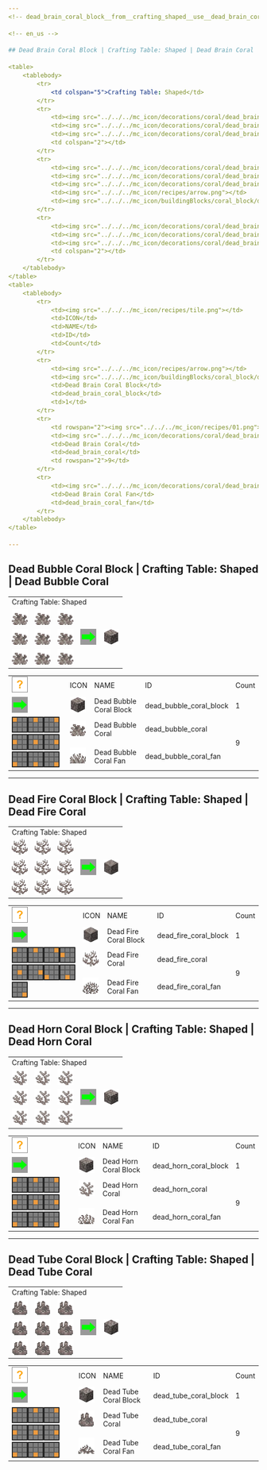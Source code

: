 ```yaml
---
<!-- dead_brain_coral_block__from__crafting_shaped__use__dead_brain_coral.md -->

<!-- en_us -->

## Dead Brain Coral Block | Crafting Table: Shaped | Dead Brain Coral

<table>
	<tablebody>
		<tr>
			<td colspan="5">Crafting Table: Shaped</td>
		</tr>
		<tr>
			<td><img src="../../../mc_icon/decorations/coral/dead_brain_coral.png"></td>
			<td><img src="../../../mc_icon/decorations/coral/dead_brain_coral.png"></td>
			<td><img src="../../../mc_icon/decorations/coral/dead_brain_coral.png"></td>
			<td colspan="2"></td>
		</tr>
		<tr>
			<td><img src="../../../mc_icon/decorations/coral/dead_brain_coral.png"></td>
			<td><img src="../../../mc_icon/decorations/coral/dead_brain_coral.png"></td>
			<td><img src="../../../mc_icon/decorations/coral/dead_brain_coral.png"></td>
			<td><img src="../../../mc_icon/recipes/arrow.png"></td>
			<td><img src="../../../mc_icon/buildingBlocks/coral_block/dead_brain_coral_block.png"></td>
		</tr>
		<tr>
			<td><img src="../../../mc_icon/decorations/coral/dead_brain_coral.png"></td>
			<td><img src="../../../mc_icon/decorations/coral/dead_brain_coral.png"></td>
			<td><img src="../../../mc_icon/decorations/coral/dead_brain_coral.png"></td>
			<td colspan="2"></td>
		</tr>
	</tablebody>
</table>
<table>
	<tablebody>
		<tr>
			<td><img src="../../../mc_icon/recipes/tile.png"></td>
			<td>ICON</td>
			<td>NAME</td>
			<td>ID</td>
			<td>Count</td>
		</tr>
		<tr>
			<td><img src="../../../mc_icon/recipes/arrow.png"></td>
			<td><img src="../../../mc_icon/buildingBlocks/coral_block/dead_brain_coral_block.png"></td>
			<td>Dead Brain Coral Block</td>
			<td>dead_brain_coral_block</td>
			<td>1</td>
		</tr>
		<tr>
			<td rowspan="2"><img src="../../../mc_icon/recipes/01.png"><img src="../../../mc_icon/recipes/02.png"><img src="../../../mc_icon/recipes/03.png"><img src="../../../mc_icon/recipes/04.png"><img src="../../../mc_icon/recipes/05.png"><img src="../../../mc_icon/recipes/06.png"><img src="../../../mc_icon/recipes/07.png"><img src="../../../mc_icon/recipes/08.png"><img src="../../../mc_icon/recipes/09.png"></td>
			<td><img src="../../../mc_icon/decorations/coral/dead_brain_coral.png"></td>
			<td>Dead Brain Coral</td>
			<td>dead_brain_coral</td>
			<td rowspan="2">9</td>
		</tr>
		<tr>
			<td><img src="../../../mc_icon/decorations/coral/dead_brain_coral_fan.png"></td>
			<td>Dead Brain Coral Fan</td>
			<td>dead_brain_coral_fan</td>
		</tr>
	</tablebody>
</table>

---
```

<!-- dead_bubble_coral_block__from__crafting_shaped__use__dead_bubble_coral.md -->

<!-- en_us -->

## Dead Bubble Coral Block | Crafting Table: Shaped | Dead Bubble Coral

<table>
	<tablebody>
		<tr>
			<td colspan="5">Crafting Table: Shaped</td>
		</tr>
		<tr>
			<td><img src="../../../mc_icon/decorations/coral/dead_bubble_coral.png"></td>
			<td><img src="../../../mc_icon/decorations/coral/dead_bubble_coral.png"></td>
			<td><img src="../../../mc_icon/decorations/coral/dead_bubble_coral.png"></td>
			<td colspan="2"></td>
		</tr>
		<tr>
			<td><img src="../../../mc_icon/decorations/coral/dead_bubble_coral.png"></td>
			<td><img src="../../../mc_icon/decorations/coral/dead_bubble_coral.png"></td>
			<td><img src="../../../mc_icon/decorations/coral/dead_bubble_coral.png"></td>
			<td><img src="../../../mc_icon/recipes/arrow.png"></td>
			<td><img src="../../../mc_icon/buildingBlocks/coral_block/dead_bubble_coral_block.png"></td>
		</tr>
		<tr>
			<td><img src="../../../mc_icon/decorations/coral/dead_bubble_coral.png"></td>
			<td><img src="../../../mc_icon/decorations/coral/dead_bubble_coral.png"></td>
			<td><img src="../../../mc_icon/decorations/coral/dead_bubble_coral.png"></td>
			<td colspan="2"></td>
		</tr>
	</tablebody>
</table>
<table>
	<tablebody>
		<tr>
			<td><img src="../../../mc_icon/recipes/tile.png"></td>
			<td>ICON</td>
			<td>NAME</td>
			<td>ID</td>
			<td>Count</td>
		</tr>
		<tr>
			<td><img src="../../../mc_icon/recipes/arrow.png"></td>
			<td><img src="../../../mc_icon/buildingBlocks/coral_block/dead_bubble_coral_block.png"></td>
			<td>Dead Bubble Coral Block</td>
			<td>dead_bubble_coral_block</td>
			<td>1</td>
		</tr>
		<tr>
			<td rowspan="2"><img src="../../../mc_icon/recipes/01.png"><img src="../../../mc_icon/recipes/02.png"><img src="../../../mc_icon/recipes/03.png"><img src="../../../mc_icon/recipes/04.png"><img src="../../../mc_icon/recipes/05.png"><img src="../../../mc_icon/recipes/06.png"><img src="../../../mc_icon/recipes/07.png"><img src="../../../mc_icon/recipes/08.png"><img src="../../../mc_icon/recipes/09.png"></td>
			<td><img src="../../../mc_icon/decorations/coral/dead_bubble_coral.png"></td>
			<td>Dead Bubble Coral</td>
			<td>dead_bubble_coral</td>
			<td rowspan="2">9</td>
		</tr>
		<tr>
			<td><img src="../../../mc_icon/decorations/coral/dead_bubble_coral_fan.png"></td>
			<td>Dead Bubble Coral Fan</td>
			<td>dead_bubble_coral_fan</td>
		</tr>
	</tablebody>
</table>

---
<!-- dead_fire_coral_block__from__crafting_shaped__use__dead_fire_coral.md -->

<!-- en_us -->

## Dead Fire Coral Block | Crafting Table: Shaped | Dead Fire Coral

<table>
	<tablebody>
		<tr>
			<td colspan="5">Crafting Table: Shaped</td>
		</tr>
		<tr>
			<td><img src="../../../mc_icon/decorations/coral/dead_fire_coral.png"></td>
			<td><img src="../../../mc_icon/decorations/coral/dead_fire_coral.png"></td>
			<td><img src="../../../mc_icon/decorations/coral/dead_fire_coral.png"></td>
			<td colspan="2"></td>
		</tr>
		<tr>
			<td><img src="../../../mc_icon/decorations/coral/dead_fire_coral.png"></td>
			<td><img src="../../../mc_icon/decorations/coral/dead_fire_coral.png"></td>
			<td><img src="../../../mc_icon/decorations/coral/dead_fire_coral.png"></td>
			<td><img src="../../../mc_icon/recipes/arrow.png"></td>
			<td><img src="../../../mc_icon/buildingBlocks/coral_block/dead_fire_coral_block.png"></td>
		</tr>
		<tr>
			<td><img src="../../../mc_icon/decorations/coral/dead_fire_coral.png"></td>
			<td><img src="../../../mc_icon/decorations/coral/dead_fire_coral.png"></td>
			<td><img src="../../../mc_icon/decorations/coral/dead_fire_coral.png"></td>
			<td colspan="2"></td>
		</tr>
	</tablebody>
</table>
<table>
	<tablebody>
		<tr>
			<td><img src="../../../mc_icon/recipes/tile.png"></td>
			<td>ICON</td>
			<td>NAME</td>
			<td>ID</td>
			<td>Count</td>
		</tr>
		<tr>
			<td><img src="../../../mc_icon/recipes/arrow.png"></td>
			<td><img src="../../../mc_icon/buildingBlocks/coral_block/dead_fire_coral_block.png"></td>
			<td>Dead Fire Coral Block</td>
			<td>dead_fire_coral_block</td>
			<td>1</td>
		</tr>
		<tr>
			<td rowspan="2"><img src="../../../mc_icon/recipes/01.png"><img src="../../../mc_icon/recipes/02.png"><img src="../../../mc_icon/recipes/03.png"><img src="../../../mc_icon/recipes/04.png"><img src="../../../mc_icon/recipes/05.png"><img src="../../../mc_icon/recipes/06.png"><img src="../../../mc_icon/recipes/07.png"><img src="../../../mc_icon/recipes/08.png"><img src="../../../mc_icon/recipes/09.png"></td>
			<td><img src="../../../mc_icon/decorations/coral/dead_fire_coral.png"></td>
			<td>Dead Fire Coral</td>
			<td>dead_fire_coral</td>
			<td rowspan="2">9</td>
		</tr>
		<tr>
			<td><img src="../../../mc_icon/decorations/coral/dead_fire_coral_fan.png"></td>
			<td>Dead Fire Coral Fan</td>
			<td>dead_fire_coral_fan</td>
		</tr>
	</tablebody>
</table>

---
<!-- dead_horn_coral_block__from__crafting_shaped__use__dead_horn_coral.md -->

<!-- en_us -->

## Dead Horn Coral Block | Crafting Table: Shaped | Dead Horn Coral

<table>
	<tablebody>
		<tr>
			<td colspan="5">Crafting Table: Shaped</td>
		</tr>
		<tr>
			<td><img src="../../../mc_icon/decorations/coral/dead_horn_coral.png"></td>
			<td><img src="../../../mc_icon/decorations/coral/dead_horn_coral.png"></td>
			<td><img src="../../../mc_icon/decorations/coral/dead_horn_coral.png"></td>
			<td colspan="2"></td>
		</tr>
		<tr>
			<td><img src="../../../mc_icon/decorations/coral/dead_horn_coral.png"></td>
			<td><img src="../../../mc_icon/decorations/coral/dead_horn_coral.png"></td>
			<td><img src="../../../mc_icon/decorations/coral/dead_horn_coral.png"></td>
			<td><img src="../../../mc_icon/recipes/arrow.png"></td>
			<td><img src="../../../mc_icon/buildingBlocks/coral_block/dead_horn_coral_block.png"></td>
		</tr>
		<tr>
			<td><img src="../../../mc_icon/decorations/coral/dead_horn_coral.png"></td>
			<td><img src="../../../mc_icon/decorations/coral/dead_horn_coral.png"></td>
			<td><img src="../../../mc_icon/decorations/coral/dead_horn_coral.png"></td>
			<td colspan="2"></td>
		</tr>
	</tablebody>
</table>
<table>
	<tablebody>
		<tr>
			<td><img src="../../../mc_icon/recipes/tile.png"></td>
			<td>ICON</td>
			<td>NAME</td>
			<td>ID</td>
			<td>Count</td>
		</tr>
		<tr>
			<td><img src="../../../mc_icon/recipes/arrow.png"></td>
			<td><img src="../../../mc_icon/buildingBlocks/coral_block/dead_horn_coral_block.png"></td>
			<td>Dead Horn Coral Block</td>
			<td>dead_horn_coral_block</td>
			<td>1</td>
		</tr>
		<tr>
			<td rowspan="2"><img src="../../../mc_icon/recipes/01.png"><img src="../../../mc_icon/recipes/02.png"><img src="../../../mc_icon/recipes/03.png"><img src="../../../mc_icon/recipes/04.png"><img src="../../../mc_icon/recipes/05.png"><img src="../../../mc_icon/recipes/06.png"><img src="../../../mc_icon/recipes/07.png"><img src="../../../mc_icon/recipes/08.png"><img src="../../../mc_icon/recipes/09.png"></td>
			<td><img src="../../../mc_icon/decorations/coral/dead_horn_coral.png"></td>
			<td>Dead Horn Coral</td>
			<td>dead_horn_coral</td>
			<td rowspan="2">9</td>
		</tr>
		<tr>
			<td><img src="../../../mc_icon/decorations/coral/dead_horn_coral_fan.png"></td>
			<td>Dead Horn Coral Fan</td>
			<td>dead_horn_coral_fan</td>
		</tr>
	</tablebody>
</table>

---
<!-- dead_tube_coral_block__from__crafting_shaped__use__dead_tube_coral.md -->

<!-- en_us -->

## Dead Tube Coral Block | Crafting Table: Shaped | Dead Tube Coral

<table>
	<tablebody>
		<tr>
			<td colspan="5">Crafting Table: Shaped</td>
		</tr>
		<tr>
			<td><img src="../../../mc_icon/decorations/coral/dead_tube_coral.png"></td>
			<td><img src="../../../mc_icon/decorations/coral/dead_tube_coral.png"></td>
			<td><img src="../../../mc_icon/decorations/coral/dead_tube_coral.png"></td>
			<td colspan="2"></td>
		</tr>
		<tr>
			<td><img src="../../../mc_icon/decorations/coral/dead_tube_coral.png"></td>
			<td><img src="../../../mc_icon/decorations/coral/dead_tube_coral.png"></td>
			<td><img src="../../../mc_icon/decorations/coral/dead_tube_coral.png"></td>
			<td><img src="../../../mc_icon/recipes/arrow.png"></td>
			<td><img src="../../../mc_icon/buildingBlocks/coral_block/dead_tube_coral_block.png"></td>
		</tr>
		<tr>
			<td><img src="../../../mc_icon/decorations/coral/dead_tube_coral.png"></td>
			<td><img src="../../../mc_icon/decorations/coral/dead_tube_coral.png"></td>
			<td><img src="../../../mc_icon/decorations/coral/dead_tube_coral.png"></td>
			<td colspan="2"></td>
		</tr>
	</tablebody>
</table>
<table>
	<tablebody>
		<tr>
			<td><img src="../../../mc_icon/recipes/tile.png"></td>
			<td>ICON</td>
			<td>NAME</td>
			<td>ID</td>
			<td>Count</td>
		</tr>
		<tr>
			<td><img src="../../../mc_icon/recipes/arrow.png"></td>
			<td><img src="../../../mc_icon/buildingBlocks/coral_block/dead_tube_coral_block.png"></td>
			<td>Dead Tube Coral Block</td>
			<td>dead_tube_coral_block</td>
			<td>1</td>
		</tr>
		<tr>
			<td rowspan="2"><img src="../../../mc_icon/recipes/01.png"><img src="../../../mc_icon/recipes/02.png"><img src="../../../mc_icon/recipes/03.png"><img src="../../../mc_icon/recipes/04.png"><img src="../../../mc_icon/recipes/05.png"><img src="../../../mc_icon/recipes/06.png"><img src="../../../mc_icon/recipes/07.png"><img src="../../../mc_icon/recipes/08.png"><img src="../../../mc_icon/recipes/09.png"></td>
			<td><img src="../../../mc_icon/decorations/coral/dead_tube_coral.png"></td>
			<td>Dead Tube Coral</td>
			<td>dead_tube_coral</td>
			<td rowspan="2">9</td>
		</tr>
		<tr>
			<td><img src="../../../mc_icon/decorations/coral/dead_tube_coral_fan.png"></td>
			<td>Dead Tube Coral Fan</td>
			<td>dead_tube_coral_fan</td>
		</tr>
	</tablebody>
</table>

